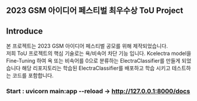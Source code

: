 ## 2023 GSM 아이디어 페스티벌 최우수상 ToU Project

## Introduce
본 프로젝트는 2023 GSM 아이디어 페스티벌 공모를 위해 제작되었습니다.\
저희 ToU 프로젝트의 핵심 기술로는 욕/비속어 차단 기능 입니다. Kcelectra model을 Fine-Tuning 하여 욕 또는 비속어를 0으로 분류하는 ElectraClassifier를 만들게 되었습니다 해당 리포지토리는 학습된 ElectraClassifier를 배포하고 학습 시키고 테스트하는 코드를 포함합니다.




###  Start : uvicorn main:app --reload -> http://127.0.0.1:8000/docs

